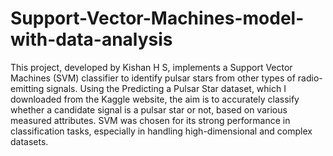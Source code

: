 # Support-Vector-Machines-model-with-data-analysis
This project, developed by Kishan H S, implements a Support Vector Machines (SVM) classifier to identify pulsar stars from other types of radio-emitting signals. Using the Predicting a Pulsar Star dataset, which I downloaded from the Kaggle website, the aim is to accurately classify whether a candidate signal is a pulsar star or not, based on various measured attributes. SVM was chosen for its strong performance in classification tasks, especially in handling high-dimensional and complex datasets.
